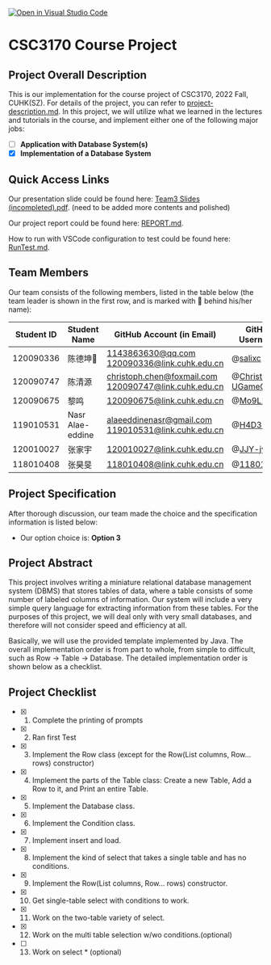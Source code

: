 [![Open in Visual Studio Code](https://classroom.github.com/assets/open-in-vscode-c66648af7eb3fe8bc4f294546bfd86ef473780cde1dea487d3c4ff354943c9ae.svg)](https://classroom.github.com/online_ide?assignment_repo_id=9434409&assignment_repo_type=AssignmentRepo)
# CSC3170 Course Project

## Project Overall Description

This is our implementation for the course project of CSC3170, 2022 Fall, CUHK(SZ). For details of the project, you can refer to [project-description.md](project-description.md). In this project, we will utilize what we learned in the lectures and tutorials in the course, and implement either one of the following major jobs:

<!-- Please fill in "x" to replace the blank space between "[]" to tick the todo item; it's ticked on the first one by default. -->

- [ ] **Application with Database System(s)**
- [x] **Implementation of a Database System**

## Quick Access Links

Our presentation slide could be found here: [Team3 Slides (incompleted).pdf](Team3%20Slides%20(incompleted).pdf). (need to be added more contents and polished)

Our project report could be found here: [REPORT.md](REPORT.md).

How to run with VSCode configuration to test could be found here: [RunTest.md](DB61B/testing/RunTest.md).


## Team Members

Our team consists of the following members, listed in the table below (the team leader is shown in the first row, and is marked with 🚩 behind his/her name):

<!-- change the info below to be the real case -->

| Student ID | Student Name | GitHub Account (in Email) | GitHub Username |
| ---------- | ------------ | ------------------------- | ------------------------- |
| 120090336   | 陈德坤🚩    | 1143863630@qq.com<br>120090336@link.cuhk.edu.cn | @[salixc](https://github.com/salixc) |
| 120090747   | 陈清源    | christoph.chen@foxmail.com<br>120090747@link.cuhk.edu.cn   |@[Christoph-UGameGerm](https://github.com/Christoph-UGameGerm)|
| 120090675   | 黎鸣     | 120090675@link.cuhk.edu.cn     | @[Mo9L1](https://github.com/Mo9L1) |
| 119010531 |Nasr Alae-eddine| alaeeddinenasr@gmail.com<br>119010531@link.cuhk.edu.cn| @[H4D32](https://github.com/H4D32) |
| 120010027  | 张家宇    | 120010027@link.cuhk.edu.cn     | @[JJY-jy233](https://github.com/JJY-jy233) |
| 118010408   | 张昊旻  | 118010408@link.cuhk.edu.cn     | @[118010408](https://github.com/118010408) |

## Project Specification

<!-- You should remove the terms/sentence that is not necessary considering your option/branch/difficulty choice -->

After thorough discussion, our team made the choice and the specification information is listed below:

- Our option choice is: **Option 3**


<!-- As for Option 2, our topic background specification can be found in [background-specification.md](background-specification.md). -->

## Project Abstract

This project involves writing a miniature relational database management system (DBMS) that stores tables of data, where a table consists of some number of labeled columns of information. Our system will include a very simple query language for extracting information from these tables. For the purposes of this project, we will deal only with very small databases, and therefore will not consider speed and efficiency at all.

Basically, we will use the provided template implemented by Java. The overall implementation order is from part to whole, from simple to difficult, such as Row -> Table -> Database. The detailed implementation order is shown below as a checklist.

## Project Checklist

- [x] 1. Complete the printing of prompts

- [x] 2. Ran first Test 

- [x] 3. Implement the Row class (except for the Row(List<Column> columns, Row... rows) constructor)

- [x] 4. Implement the parts of the Table class: Create a new Table, Add a Row to it, and Print an entire Table.

- [x] 5. Implement the Database class.
  
- [x] 6. Implement the Condition class.

- [x] 7. Implement insert and load.

- [x] 8. Implement the kind of select that takes a single table and has no conditions.

- [x] 9. Implement the Row(List<Column> columns, Row... rows) constructor.

- [x] 10. Get single-table select with conditions to work.

- [x] 11. Work on the two-table variety of select.

- [x] 12. Work on the multi table selection w/wo conditions.(optional)

- [ ] 13. Work on select * (optional)
